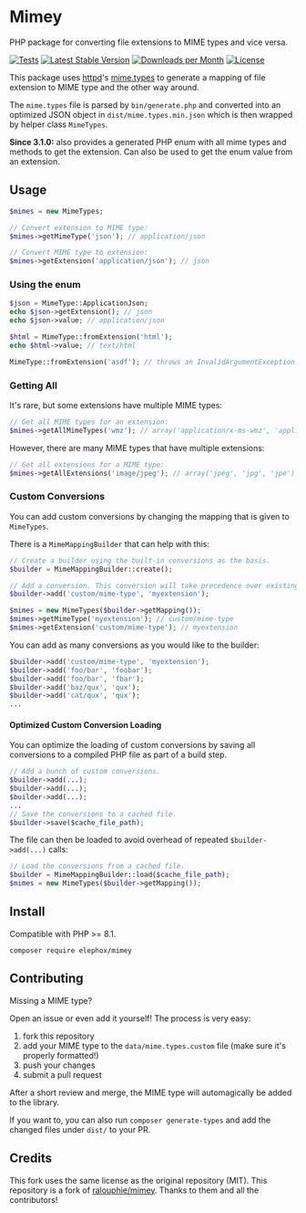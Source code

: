 Mimey
=====

PHP package for converting file extensions to MIME types and vice versa.

[![Tests](https://github.com/elephox-dev/mimey/actions/workflows/tests.yml/badge.svg)](https://github.com/elephox-dev/mimey/actions/workflows/tests.yml)
[![Latest Stable Version](https://img.shields.io/packagist/v/elephox/mimey.svg)](https://packagist.org/packages/elephox/mimey)
[![Downloads per Month](https://img.shields.io/packagist/dm/elephox/mimey.svg)](https://packagist.org/packages/elephox/mimey)
[![License](https://img.shields.io/packagist/l/elephox/mimey.svg)](https://packagist.org/packages/elephox/mimey)

This package uses [httpd][]'s [mime.types][] to generate a mapping of file extension to MIME type and the other way around.

The `mime.types` file is parsed by `bin/generate.php` and converted into an optimized JSON object in `dist/mime.types.min.json`
which is then wrapped by helper class `MimeTypes`.

**Since 3.1.0:** also provides a generated PHP enum with all mime types and methods to get the extension.
Can also be used to get the enum value from an extension.

[httpd]: https://httpd.apache.org/docs/current/programs/httpd.html
[mime.types]: https://svn.apache.org/repos/asf/httpd/httpd/trunk/docs/conf/mime.types

## Usage

```php
$mimes = new MimeTypes;

// Convert extension to MIME type:
$mimes->getMimeType('json'); // application/json

// Convert MIME type to extension:
$mimes->getExtension('application/json'); // json
```

### Using the enum

```php
$json = MimeType::ApplicationJson;
echo $json->getExtension(); // json
echo $json->value; // application/json

$html = MimeType::fromExtension('html');
echo $html->value; // text/html

MimeType::fromExtension('asdf'); // throws an InvalidArgumentException if the extension cannot be found
```

### Getting All

It's rare, but some extensions have multiple MIME types:

```php
// Get all MIME types for an extension:
$mimes->getAllMimeTypes('wmz'); // array('application/x-ms-wmz', 'application/x-msmetafile')
```

However, there are many MIME types that have multiple extensions:

```php
// Get all extensions for a MIME type:
$mimes->getAllExtensions('image/jpeg'); // array('jpeg', 'jpg', 'jpe')
```

### Custom Conversions

You can add custom conversions by changing the mapping that is given to `MimeTypes`.

There is a `MimeMappingBuilder` that can help with this:

```php
// Create a builder using the built-in conversions as the basis.
$builder = MimeMappingBuilder::create();

// Add a conversion. This conversion will take precedence over existing ones.
$builder->add('custom/mime-type', 'myextension');

$mimes = new MimeTypes($builder->getMapping());
$mimes->getMimeType('myextension'); // custom/mime-type
$mimes->getExtension('custom/mime-type'); // myextension
```

You can add as many conversions as you would like to the builder:

```php
$builder->add('custom/mime-type', 'myextension');
$builder->add('foo/bar', 'foobar');
$builder->add('foo/bar', 'fbar');
$builder->add('baz/qux', 'qux');
$builder->add('cat/qux', 'qux');
...
```

#### Optimized Custom Conversion Loading

You can optimize the loading of custom conversions by saving all conversions to a compiled PHP file as part of a build step.

```php
// Add a bunch of custom conversions.
$builder->add(...);
$builder->add(...);
$builder->add(...);
...
// Save the conversions to a cached file.
$builder->save($cache_file_path);
```

The file can then be loaded to avoid overhead of repeated `$builder->add(...)` calls:

```php
// Load the conversions from a cached file.
$builder = MimeMappingBuilder::load($cache_file_path);
$mimes = new MimeTypes($builder->getMapping());
```

## Install

Compatible with PHP >= 8.1.

```
composer require elephox/mimey
```

## Contributing

Missing a MIME type?

Open an issue or even add it yourself! The process is very easy:

1. fork this repository
2. add your MIME type to the `data/mime.types.custom` file (make sure it's properly formatted!)
3. push your changes
4. submit a pull request

After a short review and merge, the MIME type will automagically be added to the library.

If you want to, you can also run `composer generate-types` and add the changed files under `dist/` to your PR.

## Credits

This fork uses the same license as the original repository (MIT).
This repository is a fork of [ralouphie/mimey](https://github.com/ralouphie/mimey).
Thanks to them and all the contributors!
